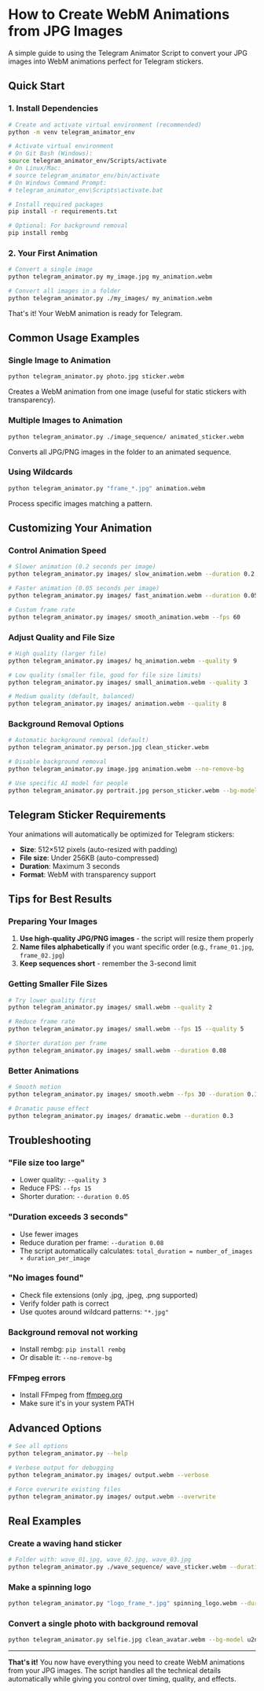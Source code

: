 # How to Create WebM Animations from JPG Images

A simple guide to using the Telegram Animator Script to convert your JPG images into WebM animations perfect for Telegram stickers.

## Quick Start

### 1. Install Dependencies
```bash
# Create and activate virtual environment (recommended)
python -m venv telegram_animator_env

# Activate virtual environment
# On Git Bash (Windows):
source telegram_animator_env/Scripts/activate
# On Linux/Mac:
# source telegram_animator_env/bin/activate
# On Windows Command Prompt:
# telegram_animator_env\Scripts\activate.bat

# Install required packages
pip install -r requirements.txt

# Optional: For background removal
pip install rembg
```

### 2. Your First Animation
```bash
# Convert a single image
python telegram_animator.py my_image.jpg my_animation.webm

# Convert all images in a folder
python telegram_animator.py ./my_images/ my_animation.webm
```

That's it! Your WebM animation is ready for Telegram.

## Common Usage Examples

### Single Image to Animation
```bash
python telegram_animator.py photo.jpg sticker.webm
```
Creates a WebM animation from one image (useful for static stickers with transparency).

### Multiple Images to Animation
```bash
python telegram_animator.py ./image_sequence/ animated_sticker.webm
```
Converts all JPG/PNG images in the folder to an animated sequence.

### Using Wildcards
```bash
python telegram_animator.py "frame_*.jpg" animation.webm
```
Process specific images matching a pattern.

## Customizing Your Animation

### Control Animation Speed
```bash
# Slower animation (0.2 seconds per image)
python telegram_animator.py images/ slow_animation.webm --duration 0.2

# Faster animation (0.05 seconds per image) 
python telegram_animator.py images/ fast_animation.webm --duration 0.05

# Custom frame rate
python telegram_animator.py images/ smooth_animation.webm --fps 60
```

### Adjust Quality and File Size
```bash
# High quality (larger file)
python telegram_animator.py images/ hq_animation.webm --quality 9

# Low quality (smaller file, good for file size limits)
python telegram_animator.py images/ small_animation.webm --quality 3

# Medium quality (default, balanced)
python telegram_animator.py images/ animation.webm --quality 8
```

### Background Removal Options
```bash
# Automatic background removal (default)
python telegram_animator.py person.jpg clean_sticker.webm

# Disable background removal
python telegram_animator.py image.jpg animation.webm --no-remove-bg

# Use specific AI model for people
python telegram_animator.py portrait.jpg person_sticker.webm --bg-model u2net_human_seg
```

## Telegram Sticker Requirements

Your animations will automatically be optimized for Telegram stickers:
- **Size**: 512×512 pixels (auto-resized with padding)
- **File size**: Under 256KB (auto-compressed)
- **Duration**: Maximum 3 seconds
- **Format**: WebM with transparency support

## Tips for Best Results

### Preparing Your Images
1. **Use high-quality JPG/PNG images** - the script will resize them properly
2. **Name files alphabetically** if you want specific order (e.g., `frame_01.jpg`, `frame_02.jpg`)
3. **Keep sequences short** - remember the 3-second limit

### Getting Smaller File Sizes
```bash
# Try lower quality first
python telegram_animator.py images/ small.webm --quality 2

# Reduce frame rate
python telegram_animator.py images/ small.webm --fps 15 --quality 5

# Shorter duration per frame
python telegram_animator.py images/ small.webm --duration 0.08
```

### Better Animations
```bash
# Smooth motion
python telegram_animator.py images/ smooth.webm --fps 30 --duration 0.1

# Dramatic pause effect
python telegram_animator.py images/ dramatic.webm --duration 0.3
```

## Troubleshooting

### "File size too large"
- Lower quality: `--quality 3`
- Reduce FPS: `--fps 15` 
- Shorter duration: `--duration 0.05`

### "Duration exceeds 3 seconds"
- Use fewer images
- Reduce duration per frame: `--duration 0.08`
- The script automatically calculates: `total_duration = number_of_images × duration_per_image`

### "No images found"
- Check file extensions (only .jpg, .jpeg, .png supported)
- Verify folder path is correct
- Use quotes around wildcard patterns: `"*.jpg"`

### Background removal not working
- Install rembg: `pip install rembg`
- Or disable it: `--no-remove-bg`

### FFmpeg errors
- Install FFmpeg from [ffmpeg.org](https://ffmpeg.org/download.html)
- Make sure it's in your system PATH

## Advanced Options

```bash
# See all options
python telegram_animator.py --help

# Verbose output for debugging
python telegram_animator.py images/ output.webm --verbose

# Force overwrite existing files
python telegram_animator.py images/ output.webm --overwrite
```

## Real Examples

### Create a waving hand sticker
```bash
# Folder with: wave_01.jpg, wave_02.jpg, wave_03.jpg
python telegram_animator.py ./wave_sequence/ wave_sticker.webm --duration 0.15
```

### Make a spinning logo
```bash
python telegram_animator.py "logo_frame_*.jpg" spinning_logo.webm --duration 0.1 --quality 7
```

### Convert a single photo with background removal
```bash
python telegram_animator.py selfie.jpg clean_avatar.webm --bg-model u2net_human_seg
```

---

**That's it!** You now have everything you need to create WebM animations from your JPG images. The script handles all the technical details automatically while giving you control over timing, quality, and effects.
